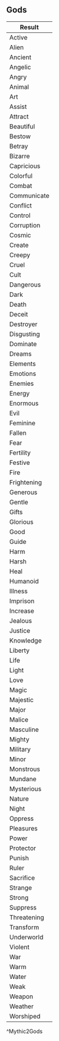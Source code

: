 ## Gods
| Result      |
| ----------- |
| Active      |
| Alien       |
| Ancient     |
| Angelic     |
| Angry       |
| Animal      |
| Art         |
| Assist      |
| Attract     |
| Beautiful   |
| Bestow      |
| Betray      |
| Bizarre     |
| Capricious  |
| Colorful    |
| Combat      |
| Communicate |
| Conflict    |
| Control     |
| Corruption  |
| Cosmic      |
| Create      |
| Creepy      |
| Cruel       |
| Cult        |
| Dangerous   |
| Dark        |
| Death       |
| Deceit      |
| Destroyer   |
| Disgusting  |
| Dominate    |
| Dreams      |
| Elements    |
| Emotions    |
| Enemies     |
| Energy      |
| Enormous    |
| Evil        |
| Feminine    |
| Fallen      |
| Fear        |
| Fertility   |
| Festive     |
| Fire        |
| Frightening |
| Generous    |
| Gentle      |
| Gifts       |
| Glorious    |
| Good        |
| Guide       |
| Harm        |
| Harsh       |
| Heal        |
| Humanoid    |
| Illness     |
| Imprison    |
| Increase    |
| Jealous     |
| Justice     |
| Knowledge   |
| Liberty     |
| Life        |
| Light       |
| Love        |
| Magic       |
| Majestic    |
| Major       |
| Malice      |
| Masculine   |
| Mighty      |
| Military    |
| Minor       |
| Monstrous   |
| Mundane     |
| Mysterious  |
| Nature      |
| Night       |
| Oppress     |
| Pleasures   |
| Power       |
| Protector   |
| Punish      |
| Ruler       |
| Sacrifice   |
| Strange     |
| Strong      |
| Suppress    |
| Threatening |
| Transform   |
| Underworld  |
| Violent     |
| War         |
| Warm        |
| Water       |
| Weak        |
| Weapon      |
| Weather     |
| Worshiped   |
^Mythic2Gods